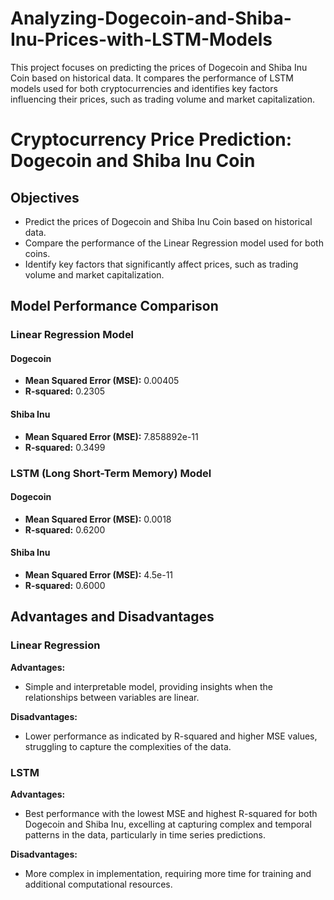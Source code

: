 # Analyzing-Dogecoin-and-Shiba-Inu-Prices-with-LSTM-Models
This project focuses on predicting the prices of Dogecoin and Shiba Inu Coin based on historical data. It compares the performance of LSTM models used for both cryptocurrencies and identifies key factors influencing their prices, such as trading volume and market capitalization.
# Cryptocurrency Price Prediction: Dogecoin and Shiba Inu Coin

## Objectives
- Predict the prices of Dogecoin and Shiba Inu Coin based on historical data.
- Compare the performance of the Linear Regression model used for both coins.
- Identify key factors that significantly affect prices, such as trading volume and market capitalization.

## Model Performance Comparison

### Linear Regression Model
#### Dogecoin
- **Mean Squared Error (MSE):** 0.00405
- **R-squared:** 0.2305

#### Shiba Inu
- **Mean Squared Error (MSE):** 7.858892e-11
- **R-squared:** 0.3499

### LSTM (Long Short-Term Memory) Model
#### Dogecoin
- **Mean Squared Error (MSE):** 0.0018
- **R-squared:** 0.6200

#### Shiba Inu
- **Mean Squared Error (MSE):** 4.5e-11
- **R-squared:** 0.6000

## Advantages and Disadvantages

### Linear Regression
**Advantages:**  
- Simple and interpretable model, providing insights when the relationships between variables are linear.

**Disadvantages:**  
- Lower performance as indicated by R-squared and higher MSE values, struggling to capture the complexities of the data.

### LSTM
**Advantages:**  
- Best performance with the lowest MSE and highest R-squared for both Dogecoin and Shiba Inu, excelling at capturing complex and temporal patterns in the data, particularly in time series predictions.

**Disadvantages:**  
- More complex in implementation, requiring more time for training and additional computational resources.
